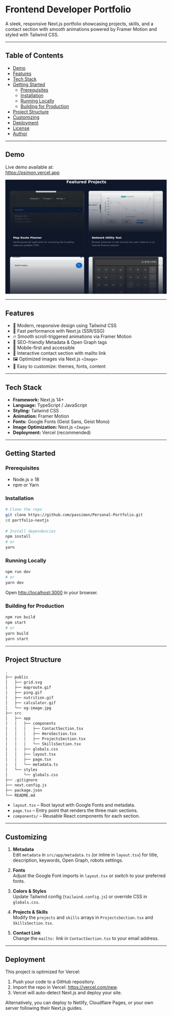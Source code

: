# Frontend Developer Portfolio

A sleek, responsive Next.js portfolio showcasing projects, skills, and a contact section with smooth animations powered by Framer Motion and styled with Tailwind CSS.

---

## Table of Contents

- [Demo](#demo)  
- [Features](#features)  
- [Tech Stack](#tech-stack)  
- [Getting Started](#getting-started)  
  - [Prerequisites](#prerequisites)  
  - [Installation](#installation)  
  - [Running Locally](#running-locally)  
  - [Building for Production](#building-for-production)  
- [Project Structure](#project-structure)  
- [Customizing](#customizing)  
- [Deployment](#deployment)  
- [License](#license)  
- [Author](#author)  

---

## Demo

Live demo available at:  
https://psimon.vercel.app

![Portfolio Screenshot](123.png)

---

## Features

- 🎨 Modern, responsive design using Tailwind CSS  
- 🚀 Fast performance with Next.js (SSR/SSG)  
- 🔥 Smooth scroll-triggered animations via Framer Motion  
- 🎯 SEO-friendly Metadata & Open Graph tags  
- 📱 Mobile-first and accessible  
- 💌 Interactive contact section with mailto link  
- 🖼️ Optimized images via Next.js `<Image>`  
- 🔗 Easy to customize: themes, fonts, content  

---

## Tech Stack

- **Framework:** Next.js 14+  
- **Language:** TypeScript / JavaScript  
- **Styling:** Tailwind CSS  
- **Animation:** Framer Motion  
- **Fonts:** Google Fonts (Geist Sans, Geist Mono)  
- **Image Optimization:** Next.js `<Image>`  
- **Deployment:** Vercel (recommended)  

---

## Getting Started

### Prerequisites

- Node.js ≥ 18  
- npm or Yarn  

### Installation

```bash
# Clone the repo
git clone https://github.com/passimon/Personal-Portfolio.git
cd portfolio-nextjs

# Install dependencies
npm install
# or
yarn
```

### Running Locally

```bash
npm run dev
# or
yarn dev
```

Open [http://localhost:3000](http://localhost:3000) in your browser.

### Building for Production

```bash
npm run build
npm start
# or
yarn build
yarn start
```

---

## Project Structure

```
.
├── public
│   ├── grid.svg
│   ├── maproute.gif
│   ├── ping.gif
│   ├── nutrition.gif
│   ├── calculator.gif
│   └── og-image.jpg
├── src
│   ├── app
│   │   ├── components
│   │   │   ├── ContactSection.tsx
│   │   │   ├── HeroSection.tsx
│   │   │   ├── ProjectsSection.tsx
│   │   │   └── SkillsSection.tsx
│   │   ├── globals.css
│   │   ├── layout.tsx
│   │   ├── page.tsx
│   │   └── metadata.ts
│   └── styles
│       └── globals.css
├── .gitignore
├── next.config.js
├── package.json
└── README.md
```

- `layout.tsx` – Root layout with Google Fonts and metadata.  
- `page.tsx` – Entry point that renders the three main sections.  
- `components/` – Reusable React components for each section.  

---

## Customizing

1. **Metadata**  
   Edit `metadata` in `src/app/metadata.ts` (or inline in `layout.tsx`) for title, description, keywords, Open Graph, robots settings.

2. **Fonts**  
   Adjust the Google Font imports in `layout.tsx` or switch to your preferred fonts.

3. **Colors & Styles**  
   Update Tailwind config (`tailwind.config.js`) or override CSS in `globals.css`.

4. **Projects & Skills**  
   Modify the `projects` and `skills` arrays in `ProjectsSection.tsx` and `SkillsSection.tsx`.

5. **Contact Link**  
   Change the `mailto:` link in `ContactSection.tsx` to your email address.

---

## Deployment

This project is optimized for Vercel:

1. Push your code to a GitHub repository.
2. Import the repo in Vercel: https://vercel.com/new.
3. Vercel will auto-detect Next.js and deploy your site.

Alternatively, you can deploy to Netlify, Cloudflare Pages, or your own server following their Next.js guides.
